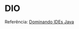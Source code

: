 # DIO

Referência: 
[Dominando IDEs Java](https://github.com/cami-la/curso-dio-dominando-ides-java)
